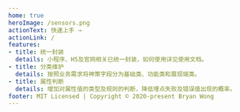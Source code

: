 ```yaml
---
home: true
heroImage: /sensors.png
actionText: 快速上手 →
actionLink: /
features:
- title: 统一封装
  details: 小程序、H5及官网相关已统一封装，如何使用详见使用文档。
- title: 分类维护
  details: 按照业务需求将神策字段分为基础类、功能类和展现端类。
- title: 属性判断
  details: 增加对属性值的类型及规则的判断，降低埋点失败及错误值出现的概率。
footer: MIT Licensed | Copyright © 2020-present Bryan Wong
---
```

